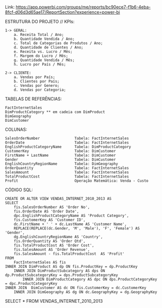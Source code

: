 Link: https://app.powerbi.com/groups/me/reports/bc90ece7-f1b6-4eba-8fcf-d06d3d65ae17/ReportSection?experience=power-bi


ESTRUTURA DO PROJETO // KPIs:

	1-> GERAL:
		a. Receita Total / Ano;
		b. Quantidade Vendida / Ano;
		c. Total de Categorias de Produtos / Ano;
		d. Quantidade de Clientes / Ano;
		e. Receita vs. Lucro / Mês;
		f. Margem do Lucro / Mês;
		g. Quantidade Vendida / Mês;
		h. Lucro por País / Mês;
		
	2-> CLIENTE:
		a. Vendas por País;
		b. Clientes por País;
		c. Vendas por Genero;
		d. Vendas por Categoria;


TABELAS DE REFERÊNCIAS:

	FactInternetSales
	DimProductCategory ** em cadeia com DimProduct
	DimGeography
	DimCustomer


COLUNAS:

    SalesOrderNumber				Tabela: FactInternetSales
    OrderDate						Tabela: FactInternetSales
    EnglishProductCategoryName		Tabela: DimProductCategory
    CustomerKey						Tabela: DimCustomer
    FirstName + LastName			Tabela: DimCustomer
    Gender							Tabela: DimCustomer
    EnglishCountryRegionName		Tabela: DimGeography
    OrderQuantity					Tabela: FactInternetSales
    SalesAmount						Tabela: FactInternetSales
    TotalProductCost				Tabela: FactInternetSales
    Profit							Operação Matemática: Venda - Custo


CÓDIGO SQL:

    CREATE OR ALTER VIEW VENDAS_INTERNET_2010_2013 AS
    SELECT
    	fis.SalesOrderNumber AS 'Order No',
    	fis.OrderDate AS 'Order Date',
    	dpc.EnglishProductCategoryName AS 'Product Category',
    	fis.CustomerKey AS 'Customer ID',
    	dc.FirstName + ' ' + dc.LastName AS 'Customer Name',
    	REPLACE(REPLACE(dc.Gender, 'M', 'Male'), 'F', 'Female') AS 'Gender',
    	dg.EnglishCountryRegionName AS 'Country',
    	fis.OrderQuantity AS 'Order Qtd',
    	fis.TotalProductCost AS 'Order Cost',
    	fis.SalesAmount AS 'Order Revenue',
    	fis.SalesAmount - fis.TotalProductCost  AS 'Profit'
    FROM
    	FactInternetSales AS fis
    INNER JOIN DimProduct AS dp ON fis.ProductKey = dp.ProductKey
    	INNER JOIN DimProductSubcategory AS dps ON dp.ProductSubcategoryKey = dps.ProductSubcategoryKey
    		INNER JOIN DimProductCategory AS dpc ON dps.ProductCategoryKey = dpc.ProductCategoryKey
    INNER JOIN  DimCustomer AS dc ON fis.CustomerKey = dc.CustomerKey
    	INNER JOIN DimGeography AS dg ON dc.GeographyKey = dg.GeographyKey


SELECT * FROM VENDAS_INTERNET_2010_2013
